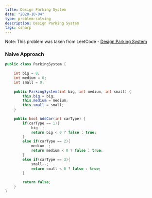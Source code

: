 ```yaml
---
title: Design Parking System
date: "2020-10-04"
type: problem-solving
description: Design Parking System
tags: csharp
---
```


Note: This problem was taken from LeetCode - [Design Parking System](https://leetcode.com/problems/design-parking-system/)

### Naive Approach

```csharp
public class ParkingSystem {
    
    int big = 0;
    int medium = 0;
    int small = 0;
    
    public ParkingSystem(int big, int medium, int small) {
        this.big = big;
        this.medium = medium;
        this.small = small;
    }
    
    public bool AddCar(int carType) {
        if(carType == 1){
            big--;
            return big < 0 ? false : true;
        }
        else if(carType == 2){
            medium--;
            return medium < 0 ? false : true;
        }
        else if(carType == 3){
            small--;
            return small < 0 ? false : true;
        }
        
        return false;
    }
}
```
